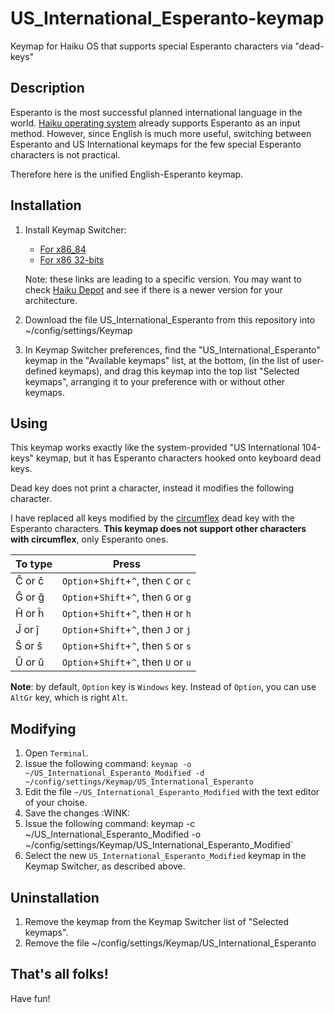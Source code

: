 # US_International_Esperanto-keymap
Keymap for Haiku OS that supports special Esperanto characters via "dead-keys"

## Description

Esperanto is the most successful planned international language in the world.
[Haiku operating system](https://www.haiku-os.org) already supports Esperanto
as an input method. However, since English is much more useful, switching
between Esperanto and US International keymaps for the few special Esperanto
characters is not practical.

Therefore here is the unified English-Esperanto keymap.

## Installation

1. Install Keymap Switcher:
   - [For x86_84](https://depot.haiku-os.org/#!/pkg/keymapswitcher/haikuports/1/2/7.11/-/8/x86_64)
   - [For x86 32-bits](https://depot.haiku-os.org/#!/pkg/keymapswitcher/haikuports/1/2/7.11/-/8/x86_gcc2)
   
   Note: these links are leading to a specific version. You may want to check [Haiku Depot](https://depot.haiku-os.org)
   and see if there is a newer version for your architecture.
   
2. Download the file US_International_Esperanto from this repository into ~/config/settings/Keymap

3. In Keymap Switcher preferences, find the "US_International_Esperanto" keymap in the
   "Available keymaps" list, at the bottom, (in the list of user-defined keymaps), and 
   drag this keymap into the top list "Selected keymaps", arranging it to your preference
   with or without other keymaps.
   
## Using

This keymap works exactly like the system-provided "US International 104-keys" keymap, but
it has Esperanto characters hooked onto keyboard dead keys.

Dead key does not print a character, instead it modifies the following character.

I have replaced all keys modified by the [circumflex](https://en.wikipedia.org/wiki/Circumflex)
dead key with the Esperanto characters. **This keymap does not support other characters with circumflex**,
only Esperanto ones. 

| To type | Press                                 |
| ------- | ------------------------------------- |
|  Ĉ or ĉ | `Option`+`Shift`+`^`, then `C` or `c` |
|  Ĝ or ĝ | `Option`+`Shift`+`^`, then `G` or `g` |
|  Ĥ or ĥ | `Option`+`Shift`+`^`, then `H` or `h` |
|  Ĵ or ĵ | `Option`+`Shift`+`^`, then `J` or `j` |
|  Ŝ or ŝ | `Option`+`Shift`+`^`, then `S` or `s` |
|  Ŭ or ŭ | `Option`+`Shift`+`^`, then `U` or `u` |

**Note**: by default, `Option` key is `Windows` key. Instead of `Option`, you can use `AltGr` key, which is right `Alt`.

## Modifying

1. Open `Terminal`.
2. Issue the following command: `keymap -o ~/US_International_Esperanto_Modified -d ~/config/settings/Keymap/US_International_Esperanto`
3. Edit the file `~/US_International_Esperanto_Modified` with the text editor of your choise.
4. Save the changes :WINK:
5. Issue the following command: keymap -c ~/US_International_Esperanto_Modified -o ~/config/settings/Keymap/US_International_Esperanto_Modified`
6. Select the new `US_International_Esperanto_Modified` keymap in the Keymap Switcher, as described above.

## Uninstallation

1. Remove the keymap from the Keymap Switcher list of "Selected keymaps".
2. Remove the file ~/config/settings/Keymap/US_International_Esperanto

## That's all folks!

Have fun!
